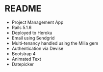 # README

* Project Management App
* Rails 5.1.6
* Deployed to Heroku
* Email using Sendgrid
* Multi-tenancy handled using the Milia gem
* Authentication via Devise
* Bootstrap 4
* Animated Text
* Datepicker 
